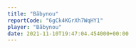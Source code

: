 ```yaml
---
title: "Bãbynou"
reportCode: "6gCk4KGrXh7WqHY1"
player: "Bãbynou"
date: 2021-11-10T19:47:04.454000+00:00
---
```

